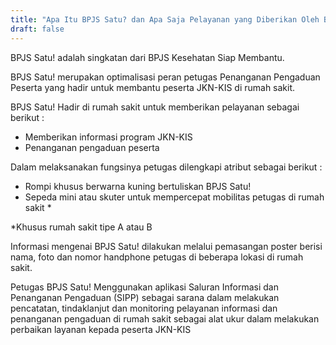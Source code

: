 ```yaml
---
title: "Apa Itu BPJS Satu? dan Apa Saja Pelayanan yang Diberikan Oleh BPJS Satu?"
draft: false
---
```


BPJS Satu! adalah singkatan dari BPJS Kesehatan Siap Membantu.

BPJS Satu! merupakan optimalisasi peran petugas Penanganan Pengaduan Peserta yang hadir untuk membantu peserta JKN-KIS di rumah sakit.


BPJS Satu! Hadir di rumah sakit untuk memberikan pelayanan sebagai berikut :
- Memberikan informasi program JKN-KIS
- Penanganan pengaduan peserta


Dalam melaksanakan fungsinya petugas dilengkapi atribut sebagai berikut :
- Rompi khusus berwarna kuning bertuliskan BPJS Satu!
- Sepeda mini atau skuter untuk mempercepat mobilitas petugas di rumah sakit *

*Khusus rumah sakit tipe A atau B

Informasi mengenai BPJS Satu! dilakukan melalui pemasangan poster berisi nama, foto dan nomor handphone petugas di beberapa lokasi di rumah sakit.


Petugas BPJS Satu! Menggunakan aplikasi Saluran Informasi dan Penanganan Pengaduan (SIPP) sebagai sarana dalam melakukan pencatatan, tindaklanjut dan monitoring pelayanan informasi dan penanganan pengaduan di rumah sakit sebagai alat ukur dalam melakukan perbaikan layanan kepada peserta JKN-KIS